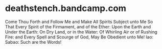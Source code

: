 # deathstench.bandcamp.com
Come Thou Forth and Follow Me
and Make All Spirits Subject unto Me 
So That Every Spirit of the Firmament, and of the Ether: 
Upon the Earth and Under the Earth: 
On Dry Land, or in the Water: 
Of Whirling Air or of Rushing Fire: 
and Every Spell and Scourge of God, 
May Be Obedient unto Me! 
Iao: Sabao: 
Such are the Words!
